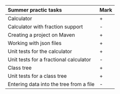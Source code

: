 <div id="name", align="center">

| Summer practic tasks | Mark |
|:----------------|----------------|
| Calculator | + |
| Calculator with fraction support | - |
| Creating a project on Maven | + |
| Working with json files | + |
| Unit tests for the calculator | + |
| Unit tests for a fractional calculator | - |
| Class tree | + |
| Unit tests for a class tree | + |
| Entering data into the tree from a file | - |

</div>
